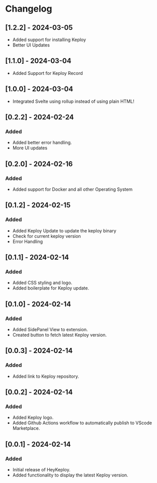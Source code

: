 # Changelog

## [1.2.2] - 2024-03-05

- Added support for installing Keploy
- Better UI Updates

## [1.1.0] - 2024-03-04

- Added Support for Keploy Record


## [1.0.0] - 2024-03-04

- Integrated Svelte using rollup instead of using plain HTML!


## [0.2.2] - 2024-02-24

### Added

- Added better error handling.
- More UI updates

## [0.2.0] - 2024-02-16

### Added

- Added support for Docker and all other Operating System

## [0.1.2] - 2024-02-15

### Added

- Added Keploy Update to update the keploy binary 
- Check for current keploy version
- Error Handling

## [0.1.1] - 2024-02-14

### Added

- Added CSS styling and logo.
- Added boilerplate for Keploy update.

## [0.1.0] - 2024-02-14

### Added

- Added SidePanel View to extension.
- Created button to fetch latest Keploy version.

## [0.0.3] - 2024-02-14

### Added

- Added link to Keploy repository.

## [0.0.2] - 2024-02-14

### Added

- Added Keploy logo.
- Added Github Actions workflow to automatically publish to VScode Marketplace.

## [0.0.1] - 2024-02-14

### Added

- Initial release of HeyKeploy.
- Added functionality to display the latest Keploy version.